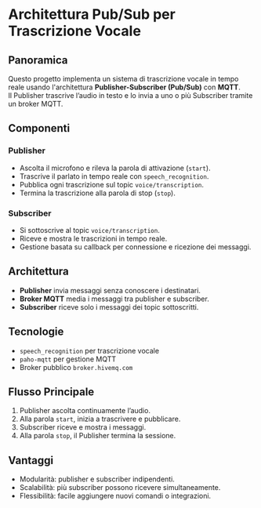# Architettura Pub/Sub per Trascrizione Vocale

## Panoramica
Questo progetto implementa un sistema di trascrizione vocale in tempo reale usando l'architettura **Publisher-Subscriber (Pub/Sub)** con **MQTT**.  
Il Publisher trascrive l’audio in testo e lo invia a uno o più Subscriber tramite un broker MQTT.

## Componenti

### Publisher
- Ascolta il microfono e rileva la parola di attivazione (`start`).  
- Trascrive il parlato in tempo reale con `speech_recognition`.  
- Pubblica ogni trascrizione sul topic `voice/transcription`.  
- Termina la trascrizione alla parola di stop (`stop`).  

### Subscriber
- Si sottoscrive al topic `voice/transcription`.  
- Riceve e mostra le trascrizioni in tempo reale.  
- Gestione basata su callback per connessione e ricezione dei messaggi.

## Architettura
- **Publisher** invia messaggi senza conoscere i destinatari.  
- **Broker MQTT** media i messaggi tra publisher e subscriber.  
- **Subscriber** riceve solo i messaggi dei topic sottoscritti.  

## Tecnologie
- `speech_recognition` per trascrizione vocale  
- `paho-mqtt` per gestione MQTT  
- Broker pubblico `broker.hivemq.com`  

## Flusso Principale
1. Publisher ascolta continuamente l’audio.  
2. Alla parola `start`, inizia a trascrivere e pubblicare.  
3. Subscriber riceve e mostra i messaggi.  
4. Alla parola `stop`, il Publisher termina la sessione.  

## Vantaggi
- Modularità: publisher e subscriber indipendenti.  
- Scalabilità: più subscriber possono ricevere simultaneamente.  
- Flessibilità: facile aggiungere nuovi comandi o integrazioni.

